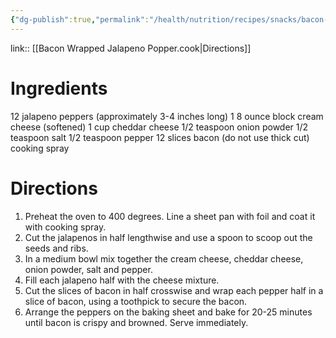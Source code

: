 ```yaml
---
{"dg-publish":true,"permalink":"/health/nutrition/recipes/snacks/bacon-wrapped-jalapeno-popper/","tags":["cookmate"]}
---
```



link:: [[Bacon Wrapped Jalapeno Popper.cook|Directions]]

# Ingredients

12 jalapeno peppers (approximately 3-4 inches long)
1 8 ounce block cream cheese (softened)
1 cup cheddar cheese
1/2 teaspoon onion powder
1/2 teaspoon salt
1/2 teaspoon pepper
12 slices bacon (do not use thick cut)
cooking spray

# Directions

1) Preheat the oven to 400 degrees. Line a sheet pan with foil and coat it with cooking spray.
2) Cut the jalapenos in half lengthwise and use a spoon to scoop out the seeds and ribs.
3) In a medium bowl mix together the cream cheese, cheddar cheese, onion powder, salt and pepper.
4) Fill each jalapeno half with the cheese mixture.
5) Cut the slices of bacon in half crosswise and wrap each pepper half in a slice of bacon, using a toothpick to secure the bacon.
6) Arrange the peppers on the baking sheet and bake for 20-25 minutes until bacon is crispy and browned. Serve immediately.